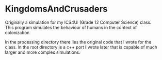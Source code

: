 # KingdomsAndCrusaders

Originally a simulation for my ICS4UI (Grade 12 Computer Science) class.
This program simulates the behaviour of humans in the context of colonization.

In the processing directory there lies the original code that I wrote for the class.
In the root directory is a c++ port I wrote later that is capable of much larger and more complex simulations.
